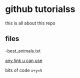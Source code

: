# github tutorialss
this is all about this repo

## files

-best_animals.txt

[any link u can use](https://github.com/devikavarma/github_tut)

bits of code `x+y=5`